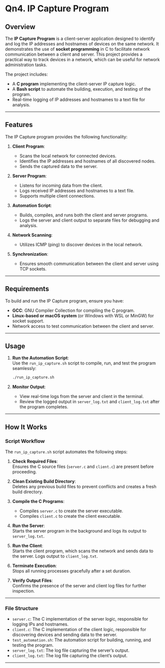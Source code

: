 # **Qn4. IP Capture Program**

## **Overview**

The **IP Capture Program** is a client-server application designed to identify and log the IP addresses and hostnames of devices on the same network. It demonstrates the use of **socket programming** in C to facilitate network communication between a client and server. This project provides a practical way to track devices in a network, which can be useful for network administration tasks.

The project includes:
- A **C program** implementing the client-server IP capture logic.
- A **Bash script** to automate the building, execution, and testing of the program.
- Real-time logging of IP addresses and hostnames to a text file for analysis.

---

## **Features**

The IP Capture program provides the following functionality:
1. **Client Program**:
   - Scans the local network for connected devices.
   - Identifies the IP addresses and hostnames of all discovered nodes.
   - Sends the captured data to the server.

2. **Server Program**:
   - Listens for incoming data from the client.
   - Logs received IP addresses and hostnames to a text file.
   - Supports multiple client connections.

3. **Automation Script**:
   - Builds, compiles, and runs both the client and server programs.
   - Logs the server and client output to separate files for debugging and analysis.

4. **Network Scanning**:
   - Utilizes ICMP (ping) to discover devices in the local network.

5. **Synchronization**:
   - Ensures smooth communication between the client and server using TCP sockets.

---

## **Requirements**

To build and run the IP Capture program, ensure you have:
- **GCC**: GNU Compiler Collection for compiling the C program.
- **Linux-based or macOS system** (or Windows with WSL or MinGW) for socket support.
- Network access to test communication between the client and server.

---

## **Usage**

1. **Run the Automation Script**:  
   Use the `run_ip_capture.sh` script to compile, run, and test the program seamlessly:
   ```bash
   ./run_ip_capture.sh
   ```

2. **Monitor Output**:  
   - View real-time logs from the server and client in the terminal.
   - Review the logged output in `server_log.txt` and `client_log.txt` after the program completes.

---

## **How It Works**

### **Script Workflow**
The `run_ip_capture.sh` script automates the following steps:
1. **Check Required Files**:  
   Ensures the C source files (`server.c` and `client.c`) are present before proceeding.

2. **Clean Existing Build Directory**:  
   Deletes any previous build files to prevent conflicts and creates a fresh build directory.

3. **Compile the C Programs**:  
   - Compiles `server.c` to create the server executable.
   - Compiles `client.c` to create the client executable.

4. **Run the Server**:  
   Starts the server program in the background and logs its output to `server_log.txt`.

5. **Run the Client**:  
   Starts the client program, which scans the network and sends data to the server. Logs output to `client_log.txt`.

6. **Terminate Execution**:  
   Stops all running processes gracefully after a set duration.

7. **Verify Output Files**:  
   Confirms the presence of the server and client log files for further inspection.

---

### **File Structure**
- `server.c`: The C implementation of the server logic, responsible for logging IPs and hostnames.
- `client.c`: The C implementation of the client logic, responsible for discovering devices and sending data to the server.
- `test_automation.sh`: The automation script for building, running, and testing the program.
- `server_log.txt`: The log file capturing the server’s output.
- `client_log.txt`: The log file capturing the client’s output.

---

